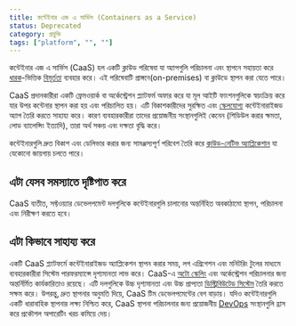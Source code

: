 ```yaml
---
title: কন্টেইনার এজ এ সার্ভিস (Containers as a Service)
status: Deprecated
category: প্রযুক্তি
tags: ["platform", "", ""]
---
```


কন্টেইনার এজ এ সার্ভিস (CaaS) হল একটি ক্লাউড পরিষেবা যা অ্যাপগুলি পরিচালনা এবং স্থাপনে সহায়তা করে
[ধারক](/bn/container/)-ভিত্তিক [বিমূর্ততা](/bn/abstraction) ব্যবহার করে।
এই পরিষেবাটি প্রাঙ্গনে(on-premises) বা ক্লাউডে স্থাপন করা যেতে পারে।

CaaS প্রদানকারীরা একটি ফ্রেমওয়ার্ক বা অর্কেস্ট্রেশন প্ল্যাটফর্ম অফার করে যা মূল আইটি ফাংশনগুলিকে স্বয়ংক্রিয় করে যার উপর কন্টেনার স্থাপন করা হয় এবং পরিচালিত হয়।
এটি বিকাশকারীদের সুরক্ষিত এবং [স্কেলযোগ্য](/bn/scalable/) কন্টেইনারাইজড অ্যাপ তৈরি করতে সাহায্য করে।
কারণ ব্যবহারকারীরা তাদের প্রয়োজনীয় সংস্থানগুলিই কেনেন (শিডিউল করার ক্ষমতা, লোড ব্যালেন্সিং ইত্যাদি),
তারা অর্থ সঞ্চয় এবং দক্ষতা বৃদ্ধি করে।

কন্টেইনারগুলি দ্রুত বিকাশ এবং ডেলিভার করার জন্য সামঞ্জস্যপূর্ণ পরিবেশ তৈরি করে [ক্লাউড-নেটিভ অ্যাপ্লিকেশান](/bn/cloud-native-apps/) যা যেকোনো জায়গায় চলতে পারে।

## এটা যেসব সমস্যাতে দৃষ্টিপাত করে

CaaS ব্যতীত, সফ্টওয়্যার ডেভেলপমেন্ট দলগুলিকে কন্টেইনারগুলি চালানোর অন্তর্নিহিত অবকাঠামো স্থাপন, পরিচালনা এবং নিরীক্ষণ করতে হবে।

## এটা কিভাবে সাহায্য করে

একটি CaaS প্ল্যাটফর্মে কন্টেইনারাইজড অ্যাপ্লিকেশন স্থাপন করার সময়,
লগ এগ্রিগেশন এবং মনিটরিং টুলের মাধ্যমে ব্যবহারকারীরা সিস্টেম পারফরম্যান্সে দৃশ্যমানতা লাভ করে।
CaaS-এ [অটো স্কেলিং](/bn/auto-scaling/) এবং অর্কেস্ট্রেশন পরিচালনার জন্য অন্তর্নির্মিত কার্যকারিতাও রয়েছে।
এটি দলগুলিকে উচ্চ দৃশ্যমানতা এবং উচ্চ প্রাপ্যতা [ডিস্ট্রিবিউটেড সিস্টেম](/bn/distributed-systems/) তৈরি করতে সক্ষম করে।
উপরন্তু, দ্রুত স্থাপনার অনুমতি দিয়ে, CaaS টিম ডেভেলপমেন্টের বেগ বাড়ায়।
যদিও কন্টেইনারগুলি একটি ধারাবাহিক স্থাপনার লক্ষ্য নিশ্চিত করে, CaaS স্থাপনা পরিচালনার জন্য প্রয়োজনীয় [DevOps](/devops/) সংস্থানগুলি হ্রাস করে প্রকৌশল অপারেটিং খরচ কমিয়ে দেয়।
